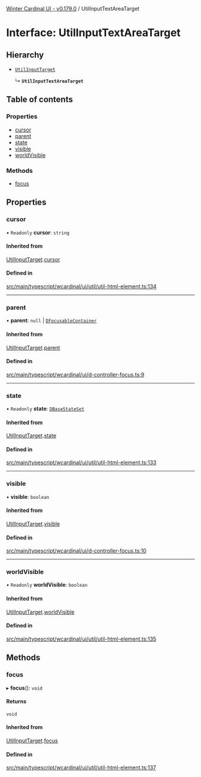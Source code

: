 [Winter Cardinal UI - v0.179.0](../index.md) / UtilInputTextAreaTarget

# Interface: UtilInputTextAreaTarget

## Hierarchy

- [`UtilInputTarget`](UtilInputTarget.md)

  ↳ **`UtilInputTextAreaTarget`**

## Table of contents

### Properties

- [cursor](UtilInputTextAreaTarget.md#cursor)
- [parent](UtilInputTextAreaTarget.md#parent)
- [state](UtilInputTextAreaTarget.md#state)
- [visible](UtilInputTextAreaTarget.md#visible)
- [worldVisible](UtilInputTextAreaTarget.md#worldvisible)

### Methods

- [focus](UtilInputTextAreaTarget.md#focus)

## Properties

### cursor

• `Readonly` **cursor**: `string`

#### Inherited from

[UtilInputTarget](UtilInputTarget.md).[cursor](UtilInputTarget.md#cursor)

#### Defined in

[src/main/typescript/wcardinal/ui/util/util-html-element.ts:134](https://github.com/winter-cardinal/winter-cardinal-ui/blob/v0.179.0/src/main/typescript/wcardinal/ui/util/util-html-element.ts#L134)

___

### parent

• **parent**: ``null`` \| [`DFocusableContainer`](DFocusableContainer.md)

#### Inherited from

[UtilInputTarget](UtilInputTarget.md).[parent](UtilInputTarget.md#parent)

#### Defined in

[src/main/typescript/wcardinal/ui/d-controller-focus.ts:9](https://github.com/winter-cardinal/winter-cardinal-ui/blob/v0.179.0/src/main/typescript/wcardinal/ui/d-controller-focus.ts#L9)

___

### state

• `Readonly` **state**: [`DBaseStateSet`](DBaseStateSet.md)

#### Inherited from

[UtilInputTarget](UtilInputTarget.md).[state](UtilInputTarget.md#state)

#### Defined in

[src/main/typescript/wcardinal/ui/util/util-html-element.ts:133](https://github.com/winter-cardinal/winter-cardinal-ui/blob/v0.179.0/src/main/typescript/wcardinal/ui/util/util-html-element.ts#L133)

___

### visible

• **visible**: `boolean`

#### Inherited from

[UtilInputTarget](UtilInputTarget.md).[visible](UtilInputTarget.md#visible)

#### Defined in

[src/main/typescript/wcardinal/ui/d-controller-focus.ts:10](https://github.com/winter-cardinal/winter-cardinal-ui/blob/v0.179.0/src/main/typescript/wcardinal/ui/d-controller-focus.ts#L10)

___

### worldVisible

• `Readonly` **worldVisible**: `boolean`

#### Inherited from

[UtilInputTarget](UtilInputTarget.md).[worldVisible](UtilInputTarget.md#worldvisible)

#### Defined in

[src/main/typescript/wcardinal/ui/util/util-html-element.ts:135](https://github.com/winter-cardinal/winter-cardinal-ui/blob/v0.179.0/src/main/typescript/wcardinal/ui/util/util-html-element.ts#L135)

## Methods

### focus

▸ **focus**(): `void`

#### Returns

`void`

#### Inherited from

[UtilInputTarget](UtilInputTarget.md).[focus](UtilInputTarget.md#focus)

#### Defined in

[src/main/typescript/wcardinal/ui/util/util-html-element.ts:137](https://github.com/winter-cardinal/winter-cardinal-ui/blob/v0.179.0/src/main/typescript/wcardinal/ui/util/util-html-element.ts#L137)
